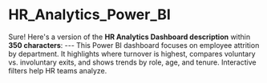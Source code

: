 # HR_Analytics_Power_BI
Sure! Here's a version of the **HR Analytics Dashboard description** within **350 characters**:  ---  This Power BI dashboard focuses on employee attrition by department. It highlights where turnover is highest, compares voluntary vs. involuntary exits, and shows trends by role, age, and tenure. Interactive filters help HR teams analyze.
